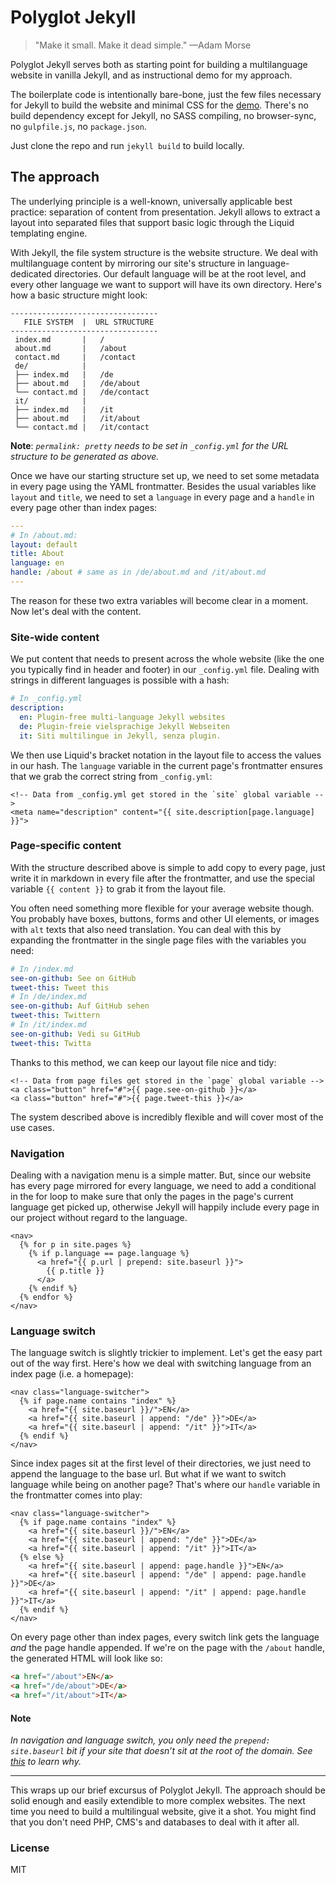# Polyglot Jekyll

> "Make it small. Make it dead simple."  &mdash;Adam Morse

Polyglot Jekyll serves both as starting point for building a multilanguage website in vanilla Jekyll, and as instructional demo for my approach.

The boilerplate code is intentionally bare-bone, just the few files necessary for Jekyll to build the website and minimal CSS for the [demo](http://mrzool.cc/polyglot-jekyll). There's no build dependency except for Jekyll, no SASS compiling, no browser-sync, no `gulpfile.js`, no `package.json`.

Just clone the repo and run `jekyll build` to build locally.

## The approach

The underlying principle is a well-known, universally applicable best practice: separation of content from presentation. Jekyll allows to extract a layout into separated files that support basic logic through the Liquid templating engine.

With Jekyll, the file system structure is the website structure. We deal with multilanguage content by mirroring our site's structure in language-dedicated directories. Our default language will be at the root level, and every other language we want to support will have its own directory. Here's how a basic structure might look:

```
---------------------------------
   FILE SYSTEM  |  URL STRUCTURE
---------------------------------
 index.md       |   /            
 about.md       |   /about       
 contact.md     |   /contact     
 de/            |                
 ├── index.md   |   /de          
 ├── about.md   |   /de/about    
 └── contact.md |   /de/contact  
 it/            |                
 ├── index.md   |   /it          
 ├── about.md   |   /it/about    
 └── contact.md |   /it/contact  
```

**Note**: *`permalink: pretty` needs to be set in `_config.yml` for the URL structure to be generated as above.*

Once we have our starting structure set up, we need to set some metadata in every page using the YAML frontmatter. Besides the usual variables like `layout` and `title`, we need to set a `language` in every page and a `handle` in every page other than index pages:

```yaml
---
# In /about.md:
layout: default
title: About
language: en
handle: /about # same as in /de/about.md and /it/about.md
---
```

The reason for these two extra variables will become clear in a moment. Now let's deal with the content.

### Site-wide content
We put content that needs to present across the whole website (like the one you typically find in header and footer) in our `_config.yml` file. Dealing with strings in different languages is possible with a hash:

```yml
# In _config.yml
description: 
  en: Plugin-free multi-language Jekyll websites
  de: Plugin-freie vielsprachige Jekyll Webseiten
  it: Siti multilingue in Jekyll, senza plugin.
```

We then use Liquid's bracket notation in the layout file to access the values in our hash. The `language` variable in the current page's frontmatter ensures that we grab the correct string from `_config.yml`:

```liquid
<!-- Data from _config.yml get stored in the `site` global variable -->
<meta name="description" content="{{ site.description[page.language] }}">
```

### Page-specific content
With the structure described above is simple to add copy to every page, just write it in markdown in every file after the frontmatter, and use the special variable `{{ content }}` to grab it from the layout file.

You often need something more flexible for your average website though. You probably have boxes, buttons, forms and other UI elements, or images with `alt` texts that also need translation. You can deal with this by expanding the frontmatter in the single page files with the variables you need:

```yaml
# In /index.md
see-on-github: See on GitHub
tweet-this: Tweet this
# In /de/index.md
see-on-github: Auf GitHub sehen
tweet-this: Twittern
# In /it/index.md
see-on-github: Vedi su GitHub
tweet-this: Twitta
```

Thanks to this method, we can keep our layout file nice and tidy:

```liquid
<!-- Data from page files get stored in the `page` global variable -->
<a class="button" href="#">{{ page.see-on-github }}</a>
<a class="button" href="#">{{ page.tweet-this }}</a>
```

The system described above is incredibly flexible and will cover most of the use cases.

### Navigation
Dealing with a navigation menu is a simple matter. But, since our website has every page mirrored for every language, we need to add a conditional in the for loop to make sure that only the pages in the page's current language get picked up, otherwise Jekyll will happily include every page in our project without regard to the language.

```liquid
<nav>
  {% for p in site.pages %}
    {% if p.language == page.language %} 
      <a href="{{ p.url | prepend: site.baseurl }}">
        {{ p.title }}
      </a>
    {% endif %}
  {% endfor %}
</nav>
```

### Language switch
The language switch is slightly trickier to implement. Let's get the easy part out of the way first. Here's how we deal with switching language from an index page (i.e. a homepage):

```liquid
<nav class="language-switcher">
  {% if page.name contains "index" %}
    <a href="{{ site.baseurl }}/">EN</a>
    <a href="{{ site.baseurl | append: "/de" }}">DE</a>
    <a href="{{ site.baseurl | append: "/it" }}">IT</a>
  {% endif %}
</nav>
```

Since index pages sit at the first level of their directories, we just need to append the language to the base url. But what if we want to switch language while being on another page? That's where our `handle` variable in the frontmatter comes into play:

```liquid
<nav class="language-switcher">
  {% if page.name contains "index" %}
    <a href="{{ site.baseurl }}/">EN</a>
    <a href="{{ site.baseurl | append: "/de" }}">DE</a>
    <a href="{{ site.baseurl | append: "/it" }}">IT</a>
  {% else %}
    <a href="{{ site.baseurl | append: page.handle }}">EN</a>
    <a href="{{ site.baseurl | append: "/de" | append: page.handle }}">DE</a>
    <a href="{{ site.baseurl | append: "/it" | append: page.handle }}">IT</a>
  {% endif %}
</nav>
```

On every page other than index pages, every switch link gets the language *and* the page handle appended. If we're on the page with the `/about` handle, the generated HTML will look like so:

```html
<a href="/about">EN</a>
<a href="/de/about">DE</a>
<a href="/it/about">IT</a>
```

#### Note
*In navigation and language switch, you only need the `prepend: site.baseurl` bit if your site that doesn’t sit at the root of the domain. See [this](https://byparker.com/blog/2014/clearing-up-confusion-around-baseurl/) to learn why.*

---

This wraps up our brief excursus of Polyglot Jekyll. The approach should be solid enough and easily extendible to more complex websites. The next time you need to build a multilingual website, give it a shot. You might find that you don't need PHP, CMS's and databases to deal with it after all.

### License
MIT
